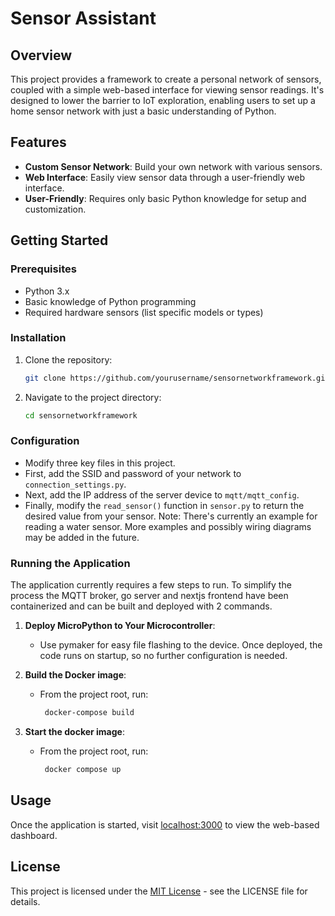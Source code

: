 # Sensor Assistant

## Overview

This project provides a framework to create a personal network of sensors, coupled with a simple web-based interface for viewing sensor readings. It's designed to lower the barrier to IoT exploration, enabling users to set up a home sensor network with just a basic understanding of Python.

## Features

- **Custom Sensor Network**: Build your own network with various sensors.
- **Web Interface**: Easily view sensor data through a user-friendly web interface.
- **User-Friendly**: Requires only basic Python knowledge for setup and customization.

## Getting Started

### Prerequisites

- Python 3.x
- Basic knowledge of Python programming
- Required hardware sensors (list specific models or types)

### Installation

1. Clone the repository:

   ```bash
   git clone https://github.com/yourusername/sensornetworkframework.git
   ```

2. Navigate to the project directory:

   ```bash
   cd sensornetworkframework
   ```

### Configuration

- Modify three key files in this project.
- First, add the SSID and password of your network to `connection_settings.py`.
- Next, add the IP address of the server device to `mqtt/mqtt_config`.
- Finally, modify the `read_sensor()` function in `sensor.py` to return the desired value from your sensor. Note: There's currently an example for reading a water sensor. More examples and possibly wiring diagrams may be added in the future.

### Running the Application

The application currently requires a few steps to run. To simplify the process the MQTT broker, go server and nextjs frontend have been containerized and can be built and deployed with 2 commands.

1. **Deploy MicroPython to Your Microcontroller**:

   - Use pymaker for easy file flashing to the device. Once deployed, the code runs on startup, so no further configuration is needed.

2. **Build the Docker image**:

   - From the project root, run:

     ```bash
      docker-compose build
     ```

3. **Start the docker image**:

   - From the project root, run:

     ```bash
      docker compose up
     ```

## Usage

Once the application is started, visit [localhost:3000](http://localhost:3000) to view the web-based dashboard.

## License

This project is licensed under the [MIT License](LICENSE) - see the LICENSE file for details.
